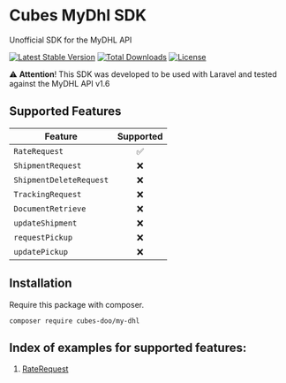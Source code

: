 # Cubes MyDhl SDK
Unofficial SDK for the MyDHL API

[![Latest Stable Version](https://poser.pugx.org/cubes-doo/my-dhl/v/stable)](https://packagist.org/packages/cubes-doo/my-dhl) [![Total Downloads](https://poser.pugx.org/cubes-doo/my-dhl/downloads)](https://packagist.org/packages/cubes-doo/my-dhl) [![License](https://poser.pugx.org/cubes-doo/my-dhl/license)](https://packagist.org/packages/cubes-doo/my-dhl)

:warning: **Attention**! This SDK was developed to be used with Laravel and tested against the MyDHL API v1.6

## Supported Features

| Feature                 | Supported |
|-----------------------  |:---------:|
| `RateRequest`           |     ✅    |
| `ShipmentRequest`       |     ❌    |
| `ShipmentDeleteRequest` |     ❌    |
| `TrackingRequest`       |     ❌    |
| `DocumentRetrieve`      |     ❌    |
| `updateShipment`        |     ❌    |
| `requestPickup`         |     ❌    |
| `updatePickup`          |     ❌    |

## Installation

Require this package with composer.

```shell
composer require cubes-doo/my-dhl
```

## Index of examples for supported features:

1. [RateRequest](src/RateRequest/README.md)